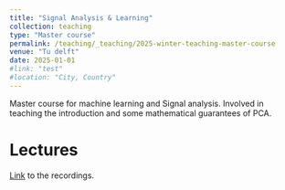 ```yaml
---
title: "Signal Analysis & Learning"
collection: teaching
type: "Master course"
permalink: /teaching/_teaching/2025-winter-teaching-master-course
venue: "Tu delft"
date: 2025-01-01
#link: "test"
#location: "City, Country"
---
```


Master course for machine learning and Signal analysis. Involved in teaching the introduction and some mathematical guarantees of PCA.

Lectures
======

[Link](https://pauldelacour.github.io/ "We'll Do It Live") to the recordings.


<!-- Test
======

Heading 3
====== -->
